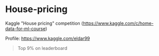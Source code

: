 # House-pricing
Kaggle "House pricing" competition (https://www.kaggle.com/c/home-data-for-ml-course)

Profile: https://www.kaggle.com/eldar99
> Top 9% on leaderboard
